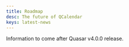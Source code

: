 ```yaml
---
title: Roadmap
desc: The future of QCalendar
keys: latest-news
---
```

Information to come after Quasar v4.0.0 release.